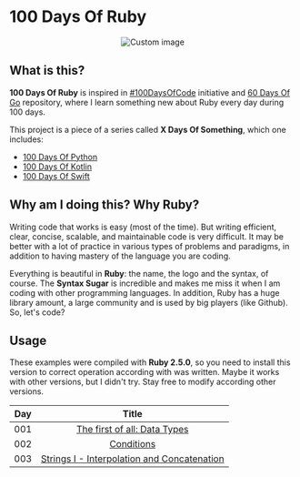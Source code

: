 # 100 Days Of Ruby

<p align="center">
  <img src="https://raw.github.com/marcosvbras/100-days-of-ruby/master/images/ruby.png" alt="Custom image"/>
</p>

## What is this?

**100 Days Of Ruby** is inspired in [#100DaysOfCode](https://medium.freecodecamp.org/join-the-100daysofcode-556ddb4579e4) initiative and [60 Days Of Go](https://github.com/cassiobotaro/60-days-of-go) repository, where I learn something new about Ruby every day during 100 days.

This project is a piece of a series called **X Days Of Something**, which one includes:
- [100 Days Of Python](https://github.com/marcosvbras/100-days-of-python)
- [100 Days Of Kotlin](https://github.com/marcosvbras/100-days-of-kotlin)
- [100 Days Of Swift](https://github.com/marcosvbras/100-days-of-swift)

## Why am I doing this? Why Ruby?

Writing code that works is easy (most of the time). But writing efficient, clear, concise, scalable, and maintainable code is very difficult. It may be better with a lot of practice in various types of problems and paradigms, in addition to having mastery of the language you are coding.

Everything is beautiful in **Ruby**: the name, the logo and the syntax, of course. The **Syntax Sugar** is incredible and makes me miss it when I am coding with other programming languages. In addition, Ruby has a huge library amount, a large community and is used by big players (like Github). So, let's code?

## Usage

These examples were compiled with **Ruby 2.5.0**, so you need to install this version to correct operation according with was written. Maybe it works with other versions, but I didn't try. Stay free to modify according other versions.

| Day | Title      |
| --- |:----------:|
| 001 | [The first of all: Data Types](day001/)|
| 002 | [Conditions](day002/)|
| 003 | [Strings I - Interpolation and Concatenation](day003/)|

